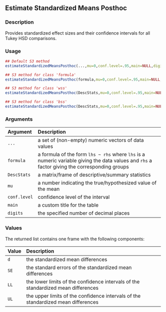 ## Estimate Standardized Means Posthoc

### Description

Provides standardized effect sizes and their confidence intervals for all Tukey HSD comparisons.

### Usage

```r
## Default S3 method
estimateStandardizedMeansPosthoc(...,mu=0,conf.level=.95,main=NULL,digits=3)

## S3 method for class 'formula'
estimateStandardizedMeansPosthoc(formula,mu=0,conf.level=.95,main=NULL,digits=3)

## S3 method for class 'wss'
estimateStandardizedMeansPosthoc(DescStats,mu=0,conf.level=.95,main=NULL,digits=3)

## S3 method for class 'bss'
estimateStandardizedMeansPosthoc(DescStats,mu=0,conf.level=.95,main=NULL,digits=3)
```

### Arguments

Argument | Description
:-- | :--
```...``` | a set of (non-empty) numeric vectors of data values
```formula``` | a formula of the form `lhs ~ rhs` where `lhs` is a numeric variable giving the data values and `rhs` a factor giving the corresponding groups
```DescStats``` | a matrix/frame of descriptive/summary statistics
```mu``` | a number indicating the true/hypothesized value of the mean
```conf.level``` | confidence level of the interval
```main``` | a custom title for the table
```digits``` | the specified number of decimal places

### Values

The returned list contains one frame with the following components:

Value | Description
:-- | :--
```d``` | the standardized mean differences
```SE``` | the standard errors of the standardized mean differences
```LL``` | the lower limits of the confidence intervals of the standardized mean differences
```UL``` | the upper limits of the confidence intervals of the standardized mean differences
